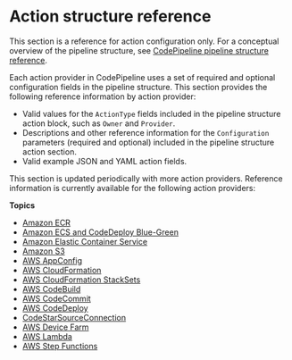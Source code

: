 # Action structure reference<a name="action-reference"></a>

This section is a reference for action configuration only\. For a conceptual overview of the pipeline structure, see [CodePipeline pipeline structure reference](reference-pipeline-structure.md)\.

Each action provider in CodePipeline uses a set of required and optional configuration fields in the pipeline structure\. This section provides the following reference information by action provider:
+ Valid values for the `ActionType` fields included in the pipeline structure action block, such as `Owner` and `Provider`\.
+ Descriptions and other reference information for the `Configuration` parameters \(required and optional\) included in the pipeline structure action section\.
+ Valid example JSON and YAML action fields\.

This section is updated periodically with more action providers\. Reference information is currently available for the following action providers:

**Topics**
+ [Amazon ECR](action-reference-ECR.md)
+ [Amazon ECS and CodeDeploy Blue\-Green](action-reference-ECSbluegreen.md)
+ [Amazon Elastic Container Service](action-reference-ECS.md)
+ [Amazon S3](action-reference-S3.md)
+ [AWS AppConfig](action-reference-AppConfig.md)
+ [AWS CloudFormation](action-reference-CloudFormation.md)
+ [AWS CloudFormation StackSets](action-reference-StackSets.md)
+ [AWS CodeBuild](action-reference-CodeBuild.md)
+ [AWS CodeCommit](action-reference-CodeCommit.md)
+ [AWS CodeDeploy](action-reference-CodeDeploy.md)
+ [CodeStarSourceConnection](action-reference-CodestarConnectionSource.md)
+ [AWS Device Farm](action-reference-DeviceFarm.md)
+ [AWS Lambda](action-reference-Lambda.md)
+ [AWS Step Functions](action-reference-StepFunctions.md)